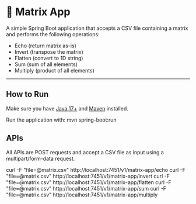 # 🧮 Matrix App

A simple Spring Boot application that accepts a CSV file containing a matrix and performs the following operations:

- Echo (return matrix as-is)
- Invert (transpose the matrix)
- Flatten (convert to 1D string)
- Sum (sum of all elements)
- Multiply (product of all elements)

---

## How to Run

Make sure you have [Java 17+](https://adoptopenjdk.net/) and [Maven](https://maven.apache.org/) installed.

Run the application with: mvn spring-boot:run

## APIs
All APIs are POST requests and accept a CSV file as input using a multipart/form-data request.

curl -F "file=@matrix.csv" http://localhost:7451/v1/matrix-app/echo
curl -F "file=@matrix.csv" http://localhost:7451/v1/matrix-app/invert
curl -F "file=@matrix.csv" http://localhost:7451/v1/matrix-app/flatten
curl -F "file=@matrix.csv" http://localhost:7451/v1/matrix-app/sum
curl -F "file=@matrix.csv" http://localhost:7451/v1/matrix-app/multiply
